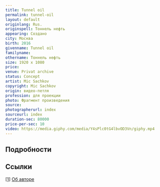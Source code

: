 ```yaml
---
title: Tunnel oil
permalink: tunnel-oil
layout: default
originlang: Rus.
originspell: Тоннель нефть
appearing: Создано
city: Москва
birth: 2016
givenname: Tunnel oil
familyname:
othername: Тоннель нефть
size: 1920 x 1080
price:
venue: Privat archive
status: Concept
artist: Mic Sachkov
copyright: Mic Sachkov
origin: видео-петля
profession: для проекции
photo: Фрагмент произведения
source:
photographerurl: index
sourceurl: index
duration-sec: 80000
price-per-sec: 10
video: https://media.giphy.com/media/Y4sPlc0tG4lbvOD3Vn/giphy.mp4
---
```


## Подробности

## Ссылки

[[1]](#a1) <span id="f1"></span> [Об авторе](index)
